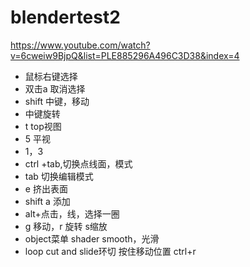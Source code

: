 # blendertest2

https://www.youtube.com/watch?v=6cweiw9BjpQ&list=PLE885296A496C3D38&index=4

- 鼠标右键选择
- 双击a 取消选择
- shift 中键，移动
- 中键旋转
- t top视图
- 5 平视
- 1，3
- ctrl +tab,切换点线面，模式
- tab 切换编辑模式
- e 挤出表面
- shift a 添加
- alt+点击，线，选择一圈
- g 移动，r 旋转 s缩放
- object菜单 shader smooth，光滑
- loop cut and slide环切 按住移动位置 ctrl+r
